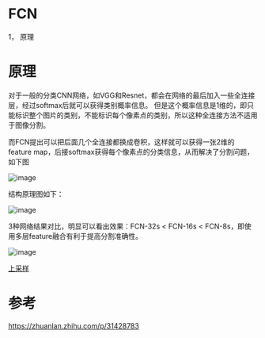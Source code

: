 FCN
===

1， 原理


原理
===

对于一般的分类CNN网络，如VGG和Resnet，都会在网络的最后加入一些全连接层，经过softmax后就可以获得类别概率信息。
但是这个概率信息是1维的，即只能标识整个图片的类别，不能标识每个像素点的类别，所以这种全连接方法不适用于图像分割。

而FCN提出可以把后面几个全连接都换成卷积，这样就可以获得一张2维的feature map，后接softmax获得每个像素点的分类信息，从而解决了分割问题，如下图

![image](https://user-images.githubusercontent.com/37278270/131634215-de9ee235-5672-4607-bbb2-fcac9c6f943d.png)

结构原理图如下：

![image](https://user-images.githubusercontent.com/37278270/131634491-282f50ea-59cb-4d37-9577-164588147257.png)

3种网络结果对比，明显可以看出效果：FCN-32s < FCN-16s < FCN-8s，即使用多层feature融合有利于提高分割准确性。

![image](https://user-images.githubusercontent.com/37278270/131634769-fbdab101-9d36-4d07-be8f-8f77d7c1bc1d.png)


[上采样](./two.md)


参考
===

https://zhuanlan.zhihu.com/p/31428783










